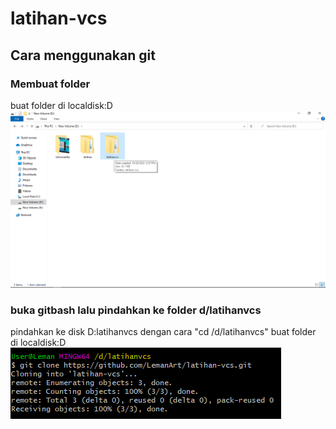 # latihan-vcs

## Cara menggunakan git

### Membuat folder
buat folder di localdisk:D
![gambar1](ss/createfolder.png)

### buka gitbash lalu pindahkan ke folder d/latihanvcs
pindahkan ke disk D:latihanvcs dengan cara "cd /d/latihanvcs"
buat folder di localdisk:D
![gambar2](ss/1.png)